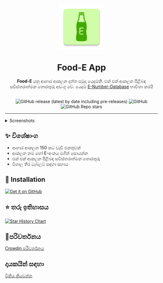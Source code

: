 <div align="center">
  <img width="150" src="/logo.png" alt="App icon">
  <h1 align="center">Food-E App</h1>
  <b>Food-E</b> යනු ආහාර ආකලන දත්ත සමුදා යෙදුමකි.
  එක් එක් ආකලන පිළිබඳ සවිස්තරාත්මක තොරතුරු අඩංගු වේ.
  යෙදුම <a href="https://github.com/SuhasDissa/E-Number-Database">E-Number-Database</a> භාවිතා කරයි<br><br>
</div>

<div align="center">

![GitHub release (latest by date including pre-releases)](https://img.shields.io/github/v/release/SuhasDissa/Food-E-App?include_prereleases)
![GitHub](https://img.shields.io/github/license/Suhasdissa/Food-E-App)
![GitHub Repo stars](https://img.shields.io/github/stars/Suhasdissa/Food-E-App)

</div>

---

<details>
  <summary>  Screenshots</summary>
<p align="center">
  <img src="fastlane/metadata/android/en-US/images/phoneScreenshots/1.png" width="30%" />
  <img src="fastlane/metadata/android/en-US/images/phoneScreenshots/2.png" width="30%" />
  <img src="fastlane/metadata/android/en-US/images/phoneScreenshots/3.png" width="30%" />
</p>
<p align="center">
  <img src="fastlane/metadata/android/en-US/images/phoneScreenshots/4.png" width="30%" />
  <img src="fastlane/metadata/android/en-US/images/phoneScreenshots/5.png" width="30%" />
</p>
</details>

## ✨ විශේෂාංග
- ආහාර ආකලන 150 කට වැඩි එකතුවක්
- ආකලන නම හෝ E-අංකය මගින් සොයන්න
- එක් එක් ආකලන පිළිබඳ සවිස්තරාත්මක තොරතුරු
- විශාල තිර ටැබ්ලට් සඳහා සහාය

## 📲 Installation

[<img src="https://github.com/machiav3lli/oandbackupx/blob/034b226cea5c1b30eb4f6a6f313e4dadcbb0ece4/badge_github.png"
    alt="Get it on GitHub"
    height="80" />](https://github.com/SuhasDissa/Food-E-App/releases/latest)

## ⭐ තරු ඉතිහාසය

[![Star History Chart](https://api.star-history.com/svg?repos=SuhasDissa/Food-E-App&type=Timeline)](https://star-history.com/#SuhasDissa/Food-E-App&Timeline)

## 🧾පරිවර්තනය
[Crowdin පරිවර්තනය](https://crowdin.com/project/food-e-app)

## දායකයින් සඳහා

[විකිය කියවන්න](https://github.com/SuhasDissa/Food-E-App/wiki)
